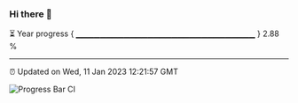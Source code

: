### Hi there 👋

⏳ Year progress { ▁▁▁▁▁▁▁▁▁▁▁▁▁▁▁▁▁▁▁▁▁▁▁▁▁▁▁▁▁▁ } 2.88 %

---

⏰ Updated on Wed, 11 Jan 2023 12:21:57 GMT

![Progress Bar CI](https://github.com/liununu/liununu/workflows/Progress%20Bar%20CI/badge.svg)

